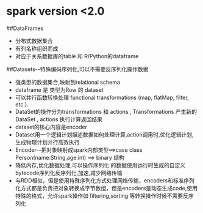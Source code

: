 # spark version <2.0
##DataFrames
*   分布式数据集合
*   有列名称组织而成
*   对应于关系数据库的table 和 R/Python的dataframe

##Datasets--特殊编码序列化,可以不需要反序列化操作数据
*   强类型的数据集合,映射到relational schema
*   dataframe 是 类型为Row 的 dataset
*   可以并行函数转换处理 functional transformations (map, flatMap, filter, etc.).
*   DataSet的操作分为transformations 和 actions , Transformations 产生新的 DataSet , actions 执行计算返回结果
*   dataset的核心内容是encoder
*   Dataset用一个逻辑计划描述数据如何处理计算,action调用时,优化逻辑计划,生成物理计划并行高效执行
*   Encoder--把对象映射成spark内部类型==>case class Person(name:String,age:int)  ==> binary 结构  
*   降低内存,优化数据处理,可以操作序列化 的数据使用运行时生成的自定义bytecode序列化反序列化,加速,减少网络传输
*   与RDD相似，但是使用特殊序列化方式处理网络传输，encoders和标准序列化方式都是负责把对象转换成字节数组，但是encoders是动态生成code,使用特殊的格式，允许spark操作如 filtering,sorting 等转换操作时候不需要反序列化


